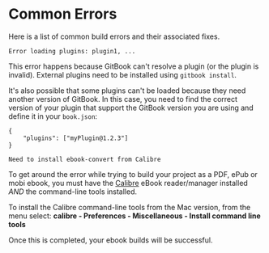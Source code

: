 # Common Errors

Here is a list of common build errors and their associated fixes.

```text
Error loading plugins: plugin1, ...
```

This error happens because GitBook can't resolve a plugin \(or the plugin is invalid\). External plugins need to be installed using `gitbook install`.

It's also possible that some plugins can't be loaded because they need another version of GitBook. In this case, you need to find the correct version of your plugin that support the GitBook version you are using and define it in your `book.json`:

```text
{
    "plugins": ["myPlugin@1.2.3"]
}
```

```text
Need to install ebook-convert from Calibre
```

To get around the error while trying to build your project as a PDF, ePub or mobi ebook, you must have the [Calibre](http://calibre-ebook.com) eBook reader/manager installed _AND_ the command-line tools installed.

To install the Calibre command-line tools from the Mac version, from the menu select: **calibre - Preferences - Miscellaneous - Install command line tools**

Once this is completed, your ebook builds will be successful.

